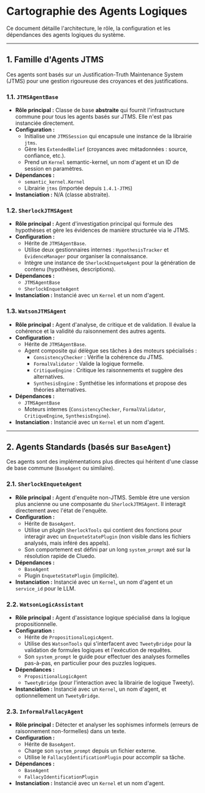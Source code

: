 # Cartographie des Agents Logiques

Ce document détaille l'architecture, le rôle, la configuration et les dépendances des agents logiques du système.

---

## 1. Famille d'Agents JTMS

Ces agents sont basés sur un Justification-Truth Maintenance System (JTMS) pour une gestion rigoureuse des croyances et des justifications.

### 1.1. `JTMSAgentBase`

*   **Rôle principal :** Classe de base **abstraite** qui fournit l'infrastructure commune pour tous les agents basés sur JTMS. Elle n'est pas instanciée directement.
*   **Configuration :**
    *   Initialise une `JTMSSession` qui encapsule une instance de la librairie `jtms`.
    *   Gère les `ExtendedBelief` (croyances avec métadonnées : source, confiance, etc.).
    *   Prend un `Kernel` semantic-kernel, un nom d'agent et un ID de session en paramètres.
*   **Dépendances :**
    *   `semantic_kernel.Kernel`
    *   Librairie `jtms` (importée depuis `1.4.1-JTMS`)
*   **Instanciation :** N/A (classe abstraite).

### 1.2. `SherlockJTMSAgent`

*   **Rôle principal :** Agent d'investigation principal qui formule des hypothèses et gère les évidences de manière structurée via le JTMS.
*   **Configuration :**
    *   Hérite de `JTMSAgentBase`.
    *   Utilise deux gestionnaires internes : `HypothesisTracker` et `EvidenceManager` pour organiser la connaissance.
    *   Intègre une instance de `SherlockEnqueteAgent` pour la génération de contenu (hypothèses, descriptions).
*   **Dépendances :**
    *   `JTMSAgentBase`
    *   `SherlockEnqueteAgent`
*   **Instanciation :** Instancié avec un `Kernel` et un nom d'agent.

### 1.3. `WatsonJTMSAgent`

*   **Rôle principal :** Agent d'analyse, de critique et de validation. Il évalue la cohérence et la validité du raisonnement des autres agents.
*   **Configuration :**
    *   Hérite de `JTMSAgentBase`.
    *   Agent composite qui délègue ses tâches à des moteurs spécialisés :
        *   `ConsistencyChecker` : Vérifie la cohérence du JTMS.
        *   `FormalValidator` : Valide la logique formelle.
        *   `CritiqueEngine` : Critique les raisonnements et suggère des alternatives.
        *   `SynthesisEngine` : Synthétise les informations et propose des théories alternatives.
*   **Dépendances :**
    *   `JTMSAgentBase`
    *   Moteurs internes (`ConsistencyChecker`, `FormalValidator`, `CritiqueEngine`, `SynthesisEngine`).
*   **Instanciation :** Instancié avec un `Kernel` et un nom d'agent.

---

## 2. Agents Standards (basés sur `BaseAgent`)

Ces agents sont des implémentations plus directes qui héritent d'une classe de base commune (`BaseAgent` ou similaire).

### 2.1. `SherlockEnqueteAgent`

*   **Rôle principal :** Agent d'enquête non-JTMS. Semble être une version plus ancienne ou une composante du `SherlockJTMSAgent`. Il interagit directement avec l'état de l'enquête.
*   **Configuration :**
    *   Hérite de `BaseAgent`.
    *   Utilise un plugin `SherlockTools` qui contient des fonctions pour interagir avec un `EnqueteStatePlugin` (non visible dans les fichiers analysés, mais inféré des appels).
    *   Son comportement est défini par un long `system_prompt` axé sur la résolution rapide de Cluedo.
*   **Dépendances :**
    *   `BaseAgent`
    *   Plugin `EnqueteStatePlugin` (implicite).
*   **Instanciation :** Instancié avec un `Kernel`, un nom d'agent et un `service_id` pour le LLM.

### 2.2. `WatsonLogicAssistant`

*   **Rôle principal :** Agent d'assistance logique spécialisé dans la logique propositionnelle.
*   **Configuration :**
    *   Hérite de `PropositionalLogicAgent`.
    *   Utilise des `WatsonTools` qui s'interfacent avec `TweetyBridge` pour la validation de formules logiques et l'exécution de requêtes.
    *   Son `system_prompt` le guide pour effectuer des analyses formelles pas-à-pas, en particulier pour des puzzles logiques.
*   **Dépendances :**
    *   `PropositionalLogicAgent`
    *   `TweetyBridge` (pour l'interaction avec la librairie de logique Tweety).
*   **Instanciation :** Instancié avec un `Kernel`, un nom d'agent, et optionnellement un `TweetyBridge`.

### 2.3. `InformalFallacyAgent`

*   **Rôle principal :** Détecter et analyser les sophismes informels (erreurs de raisonnement non-formelles) dans un texte.
*   **Configuration :**
    *   Hérite de `BaseAgent`.
    *   Charge son `system_prompt` depuis un fichier externe.
    *   Utilise le `FallacyIdentificationPlugin` pour accomplir sa tâche.
*   **Dépendances :**
    *   `BaseAgent`
    *   `FallacyIdentificationPlugin`
*   **Instanciation :** Instancié avec un `Kernel` et un nom d'agent.